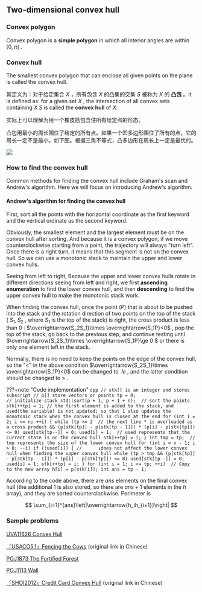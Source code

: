 ## Two-dimensional convex hull

### Convex polygon

Convex polygon is a **simple polygon** in which all interior angles are within $[0,\pi]$ .

### Convex hull

The smallest convex polygon that can enclose all given points on the plane is called the convex hull.

其定义为：对于给定集合 $X$ ，所有包含 $X$ 的凸集的交集 $S$ 被称为 $X$ 的 **凸包** 。It is defined as: for a given set $X$ , the intersection of all convex sets containing $X$ $S$ is called the **convex hull** of $X$.

实际上可以理解为用一个橡皮筋包含住所有给定点的形态。

凸包用最小的周长围住了给定的所有点。如果一个凹多边形围住了所有的点，它的周长一定不是最小，如下图。根据三角不等式，凸多边形在周长上一定是最优的。

![](./images/ch.png)

### How to find the convex hull

Common methods for finding the convex hull include Graham's scan and Andrew's algorithm. Here we will focus on introducing Andrew's algorithm.

#### Andrew's algorithm for finding the convex hull

First, sort all the points with the horizontal coordinate as the first keyword and the vertical ordinate as the second keyword.

Obviously, the smallest element and the largest element must be on the convex hull after sorting. And because it is a convex polygon, if we move counterclockwise starting from a point, the trajectory will always "turn left". Once there is a right turn, it means that this segment is not on the convex hull. So we can use a monotonic stack to maintain the upper and lower convex hulls.

Seeing from left to right, Because the upper and lower convex hulls rotate in different directions seeing from left and right, we first **ascending enumeration** to find the lower convex hull, and then **descending** to find the upper convex hull to make the monotonic stack work.

When finding the convex hull, once the point ($P$) that is about to be pushed into the stack and the rotation direction of two points on the top of the stack ( $S_1,S_2$ , where $S_1$ is the top of the stack) is right, the cross product is less than $0$ : $\overrightarrow{S_2S_1}\times \overrightarrow{S_1P}<0$ , pop the top of the stack, go back to the previous step, and continue testing until $\overrightarrow{S_2S_1}\times \overrightarrow{S_1P}\ge 0 $ or there is only one element left in the stack.

Normally, there is no need to keep the points on the edge of the convex hull, so the "$<$" in the above condition $\overrightarrow{S_2S_1}\times \overrightarrow{S_1P}<0$ can be changed to $\ le$ , and the latter condition should be changed to $>$ .

???+note "Code implementation"
    ```cpp
    // stk[] is an integer and stores subscript
    // p[] store vectors or points
    tp = 0;                       // initialize stack
    std::sort(p + 1, p + 1 + n);  // sort the points
    stk[++tp] = 1;
    // the first element is added to the stack, and used(the variable) is not updated; so that 1 also updates the monotonic stack when the convex hull is closed at the end
    for (int i = 2; i <= n; ++i) {
      while (tp >= 2  // the next line * is overloaded as a cross product
             && (p[stk[tp]] - p[stk[tp - 1]]) * (p[i] - p[stk[tp]]) <= 0)
        used[stk[tp--]] = 0;
      used[i] = 1;  // used represents that the current state is on the convex hull
      stk[++tp] = i;
    }
    int tmp = tp;  // tmp represents the size of the lower convex hull
    for (int i = n - 1; i > 0; --i)
      if (!used[i]) {
        //      ↓does not affect the lower convex hull when finding the upper convex hull
        while (tp > tmp && (p[stk[tp]] - p[stk[tp - 1]]) * (p[i] - p[stk[tp]]) <= 0)
          used[stk[tp--]] = 0;
        used[i] = 1;
        stk[++tp] = i;
      }
    for (int i = 1; i <= tp; ++i)  // Copy to the new array
      h[i] = p[stk[i]];
    int ans = tp - 1;
    ```

According to the code above, there are $ans$ elements on the final convex hull (the additional $1$ is also stored, so there are $ans+1$ elements in the $h$ array), and they are sorted counterclockwise. Perimeter is

$$
\sum_{i=1}^{ans}\left|\overrightarrow{h_ih_{i+1}}\right|
$$

### Sample problems

 [UVA11626 Convex Hull](https://uva.onlinejudge.org/index.php?option=com_onlinejudge&Itemid=8&category=78&page=show_problem&problem=2673) 

 [「USACO5.1」Fencing the Cows](https://www.luogu.com.cn/problem/P2742) (original link in Chinese)

 [POJ1873 The Fortified Forest](http://poj.org/problem?id=1873) 

 [POJ1113 Wall](http://poj.org/problem?id=1113) 

 [「SHOI2012」Credit Card Convex Hull](https://www.luogu.com.cn/problem/P3829) (original link in Chinese)
